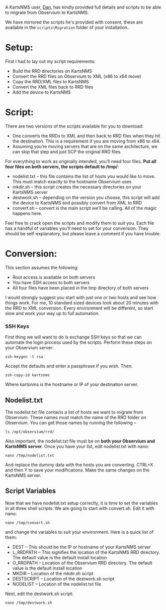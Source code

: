 A KartsNMS user, [Dan](https://twitter.com/thedanbrown), has kindly
provided full details and scripts to be able to migrate from Observium
to KartsNMS.

We have mirrored the scripts he's provided with consent, these are
available in the `scripts\Migration` folder of your installation..

# Setup:

First I had to lay out my script requirements:

-   Build the RRD directories on KartsNMS
-   Convert the RRD files on Observium to XML (x86 to x64 move)
-   Copy the RRD/XML files to KartsNMS
-   Convert the XML files back to RRD files
-   Add the device to KartsNMS

# Script:

There are two versions of the scripts available for you to download:
- One converts the RRDs to XML and then back to RRD files when they hit the destination. This is a requirement if you are moving from x86 to x64. 
- Assuming you’re moving servers that are on the same architecture, we can skip that step and just SCP the original RRD files.

For everything to work as originally intended, you’ll need four files. **Put all four files on both servers, the scripts default to /tmp/**:

-   nodelist.txt – this file contains the list of hosts you would like to move. This must match exactly to the hostname Observium uses
-   mkdir.sh – this script creates the necessary directories on your KartsNMS server
-   destwork.sh – depending on the version you choose, this script will add the device to KartsNMS and possibly convert from XML to RRD
-   convert.sh – convert is the main script we’ll be calling. All of the magic happens here.

Feel free to crack open the scripts and modify them to suit you. Each file has a handful of variables you’ll need to set for your conversion. They should be self-explanatory, but please leave a comment if you have trouble. 

# Conversion:

This section assumes the following:

-   Root access is available on both servers
-   You have SSH access to both servers
-   All four files have been placed in the tmp directory of both servers

I would strongly suggest you start with just one or two hosts and see how things work. For me, 10 standard sized devices took about 20 minutes with the RRD to XML conversion. Every environment will be different, so start slow and work your way up to full automation.

### SSH Keys

First thing we will want to do is exchange SSH keys so that we can automate the login process used by the scripts. Perform these steps on your Observium server:

`ssh-keygen -t rsa`

Accept the defaults and enter a passphrase if you wish. Then:

`ssh-copy-id kartsnms`

Where kartsnms is the hostname or IP of your destination server.

## Nodelist.txt

The nodelist.txt file contains a list of hosts we want to migrate from Observium. These names must match the name of the RRD folder on Observium. You can get those names by running the following –

`ls /opt/observium/rrd/`

Also important, the nodelist.txt file must be on **both your Observium and KartsNMS server**. Once you have your list, edit nodelist.txt with nano:

`nano /tmp/nodelist.txt`

And replace the dummy data with the hosts you are converting. CTRL+X and then Y to save your modifications. Make the same changes on the KartsNMS server.

## Script Variables

Now that we have nodelist.txt setup correctly, it is time to set the variables in all three shell scripts. We are going to start with convert.sh. Edit it with nano:

`nano /tmp/convert.sh`

and change the variables to suit your environment. Here is a quick list of them:

-   DEST – This should be the IP or hostname of your KartsNMS server
-   L_RRDPATH – This signifies the location of the KartsNMS RRD directory. The default value is the default install location
-   O_RRDPATH – Location of the Observium RRD directory. The default value is the default install location
-   MKDIR – Location of the mkdir.sh script
-   DESTSCRIPT – Location of the destwork.sh script
-   NODELIST – Location of the nodelist.txt file

Next, edit the destwork.sh script:

`nano /tmp/destwork.sh`
